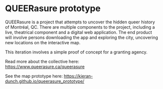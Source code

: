 # QUEERasure prototype

QUEERasure is a project that attempts to uncover the hidden queer history of Montréal, QC. There are multiple components to the project, including a live, theatrical component and a digital web application. The end product will involve persons downloading the app and exploring the city, uncovering new locations on the interactive map.

This iteration involves a simple proof of concept for a granting agency.

Read more about the collective here: https://www.queerasure.ca/queerasure

See the map prototype here: https://kieran-dunch.github.io/queerasure_prototype/
